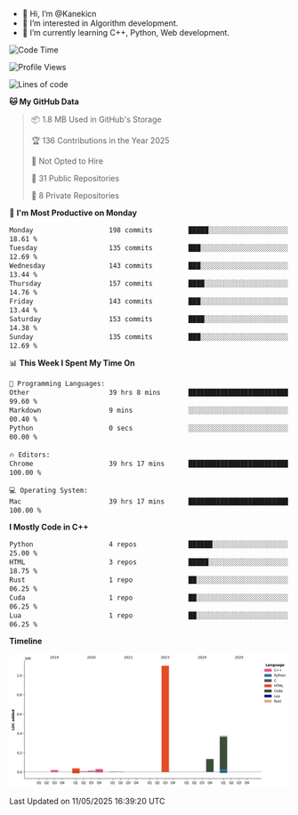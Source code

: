 - 👋 Hi, I’m @Kanekicn
- 👀 I’m interested in Algorithm development.
- 🌱 I’m currently learning C++, Python, Web development.

<!---
cotecsz/cotecsz is a ✨ special ✨ repository because its `README.md` (this file) appears on your GitHub profile.
You can click the Preview link to take a look at your changes.
--->

<!--START_SECTION:waka-->
![Code Time](http://img.shields.io/badge/Code%20Time-3%2C369%20hrs%2041%20mins-blue)

![Profile Views](http://img.shields.io/badge/Profile%20Views-0-blue)

![Lines of code](https://img.shields.io/badge/From%20Hello%20World%20I%27ve%20Written-1.7%20million%20lines%20of%20code-blue)

**🐱 My GitHub Data** 

> 📦 1.8 MB Used in GitHub's Storage 
 > 
> 🏆 136 Contributions in the Year 2025
 > 
> 🚫 Not Opted to Hire
 > 
> 📜 31 Public Repositories 
 > 
> 🔑 8 Private Repositories 
 > 
📅 **I'm Most Productive on Monday** 

```text
Monday                   198 commits         █████░░░░░░░░░░░░░░░░░░░░   18.61 % 
Tuesday                  135 commits         ███░░░░░░░░░░░░░░░░░░░░░░   12.69 % 
Wednesday                143 commits         ███░░░░░░░░░░░░░░░░░░░░░░   13.44 % 
Thursday                 157 commits         ████░░░░░░░░░░░░░░░░░░░░░   14.76 % 
Friday                   143 commits         ███░░░░░░░░░░░░░░░░░░░░░░   13.44 % 
Saturday                 153 commits         ████░░░░░░░░░░░░░░░░░░░░░   14.38 % 
Sunday                   135 commits         ███░░░░░░░░░░░░░░░░░░░░░░   12.69 % 
```


📊 **This Week I Spent My Time On** 

```text
💬 Programming Languages: 
Other                    39 hrs 8 mins       █████████████████████████   99.60 % 
Markdown                 9 mins              ░░░░░░░░░░░░░░░░░░░░░░░░░   00.40 % 
Python                   0 secs              ░░░░░░░░░░░░░░░░░░░░░░░░░   00.00 % 

🔥 Editors: 
Chrome                   39 hrs 17 mins      █████████████████████████   100.00 % 

💻 Operating System: 
Mac                      39 hrs 17 mins      █████████████████████████   100.00 % 
```

**I Mostly Code in C++** 

```text
Python                   4 repos             ██████░░░░░░░░░░░░░░░░░░░   25.00 % 
HTML                     3 repos             █████░░░░░░░░░░░░░░░░░░░░   18.75 % 
Rust                     1 repo              ██░░░░░░░░░░░░░░░░░░░░░░░   06.25 % 
Cuda                     1 repo              ██░░░░░░░░░░░░░░░░░░░░░░░   06.25 % 
Lua                      1 repo              ██░░░░░░░░░░░░░░░░░░░░░░░   06.25 % 
```



**Timeline**

![Lines of Code chart](https://raw.githubusercontent.com/Kanekicn/Kanekicn/master/assets/bar_graph.png)


 Last Updated on 11/05/2025 16:39:20 UTC
<!--END_SECTION:waka-->

